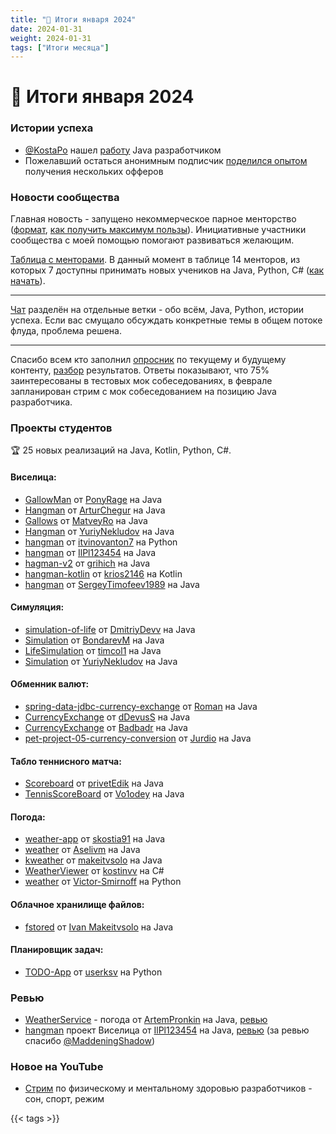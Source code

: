 ```yaml
---
title: "📝 Итоги января 2024"
date: 2024-01-31
weight: 2024-01-31
tags: ["Итоги месяца"]
---
```


# 📝 Итоги января 2024

### Истории успеха

- [@KostaPo](https://t.me/KostaPo) нашел [работу](https://t.me/zhukovsd_it_chat/56150/56172) Java разработчиком 
- Пожелавший остаться анонимным подписчик [поделился опытом](https://t.me/zhukovsd_it_chat/56150/56173) получения нескольких офферов

### Новости сообщества

Главная новость - запущено некоммерческое парное менторство ([формат](https://t.me/zhukovsd_it_mentor/109), [как получить максимум пользы](https://telegra.ph/Kak-poluchit-maksimum-ot-uchyoby-s-mentorom-01-21)). Инициативные участники сообщества с моей помощью помогают развиваться желающим. 

[Таблица с менторами](https://docs.google.com/spreadsheets/d/1_EaS3CRoBeo-PG04O2YGOYSk3afdGxgeqd3x0WRLe68). В данный момент в таблице 14 менторов, из которых 7 доступны принимать новых учеников на Java, Python, C# ([как начать](https://t.me/zhukovsd_it_mentor/109)).

---

[Чат](https://t.me/zhukovsd_it_chat) разделён на отдельные ветки - обо всём, Java, Python, истории успеха. Если вас смущало обсуждать конкретные темы в общем потоке флуда, проблема решена.

---

Спасибо всем кто заполнил [опросник](https://t.me/zhukovsd_it_mentor/107) по текущему и будущему контенту, [разбор](https://t.me/zhukovsd_it_chat/1/52898) результатов. Ответы показывают, что 75% заинтересованы в тестовых мок собеседованиях, в феврале запланирован стрим с мок собеседованием на позицию Java разработчика.

### Проекты студентов

🏆 25 новых реализаций на Java, Kotlin, Python, C#.

#### Виселица:
- [GallowMan](https://github.com/PonyRage/GallowMan) от [PonyRage](https://github.com/PonyRage) на Java
- [Hangman](https://github.com/ArturChegur/Hangman) от [ArturChegur](https://github.com/ArturChegur) на Java
- [Gallows](https://github.com/MatveyRo/Gallows) от [MatveyRo](https://github.com/MatveyRo) на Java
- [Hangman](https://github.com/YuriyNekludov/Hangmann) от [YuriyNekludov](https://github.com/YuriyNekludov) на Java
- [hangman](https://github.com/litvinovanton7/hangman) от [itvinovanton7](https://github.com/litvinovanton7) на Python
- [hangman](https://github.com/IlPl123454/hangman/tree/master) от [IlPl123454](https://github.com/IlPl123454) на Java
- [hagman-v2](https://github.com/grihich/hagman-v2) от [grihich](https://github.com/grihich) на Java
- [hangman-kotlin](https://github.com/krios2146/hangman-kotlin) от [krios2146](https://github.com/krios2146) на Kotlin
- [hangman](https://github.com/SergeyTimofeev1989/hangman) от [SergeyTimofeev1989](https://github.com/SergeyTimofeev1989) на Java

#### Симуляция:
- [simulation-of-life](https://github.com/DmitriyDevv/simulation-of-life?tab=readme-ov-file#quickStart) от [DmitriyDevv](https://github.com/DmitriyDevv) на Java
- [Simulation](https://github.com/BondarevM/Simulation) от [BondarevM](https://github.com/BondarevM) на Java
- [LifeSimulation](https://github.com/timcol1/LifeSimulation) от [timcol1](https://github.com/timcol1) на Java
- [Simulation](https://github.com/YuriyNekludov/Simulation) от [YuriyNekludov](https://github.com/YuriyNekludov) на Java

#### Обменник валют:
- [spring-data-jdbc-currency-exchange](https://github.com/urgmaker/spring-data-jdbc-currency-exchange) от [Roman](https://github.com/urgmaker) на Java
- [CurrencyExchange](https://github.com/dDevusS/CurrencyExchange) от [dDevusS](https://github.com/dDevusS) на Java
- [CurrencyExchange](https://github.com/Badbadr/CurrencyExchange) от [Badbadr](https://github.com/Badbadr) на Java
- [pet-project-05-currency-conversion](https://github.com/Jurdio/pet-project-05-currency-conversion) от [Jurdio](https://github.com/Jurdio) на Java

#### Табло теннисного матча:
- [Scoreboard](https://github.com/privetEdik/Scoreboard/tree/master) от [privetEdik](https://github.com/privetEdik) на Java
- [TennisScoreBoard](https://github.com/Vo1odey/TennisScoreBoard) от [Vo1odey](https://github.com/Vo1odey) на Java

#### Погода:
- [weather-app](https://github.com/skostia91/weather-app) от [skostia91](https://github.com/skostia91) на Java
- [weather](https://github.com/Aselivm/weather) от [Aselivm](https://github.com/Aselivm) на Java
- [kweather](https://github.com/makeitvsolo/kweather) от [makeitvsolo](https://github.com/makeitvsolo) на Java
- [WeatherViewer](https://github.com/kostinvv/WeatherViewer) от [kostinvv](https://github.com/kostinvv) на C#
- [weather](https://github.com/Victor-Smirnoff/weather) от [Victor-Smirnoff](https://github.com/Victor-Smirnoff) на Python

#### Облачное хранилище файлов:
- [fstored](https://github.com/makeitvsolo/fstored) от [Ivan Makeitvsolo](https://github.com/makeitvsolo) на Java

#### Планировщик задач:
- [TODO-App](https://github.com/userksv/TODO-App) от [userksv](https://github.com/userksv) на Python

### Ревью

- [WeatherService](https://github.com/ArtemPronkin/WeatherService) - погода от [ArtemPronkin](https://github.com/ArtemPronkin) на Java, [ревью](https://gist.github.com/zhukovsd/8988a29b39cef0e651b046e1148ad340)
- [hangman](https://github.com/IlPl123454/hangman/tree/master) проект Виселица от [IlPl123454](https://github.com/IlPl123454) на Java, [ревью](https://gist.github.com/zhukovsd/9ddf43d475c48313492a6a51a6552417) (за ревью спасибо [@MaddeningShadow](https://t.me/MaddeningShadow))

### Новое на YouTube

- [Стрим](https://www.youtube.com/watch?v=OgEaB7wEDGE) по физическому и ментальному здоровью разработчиков - сон, спорт, режим

{{< tags >}}
